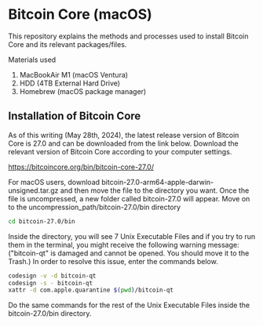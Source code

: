 # Bitcoin Core (macOS)
This repository explains the methods and processes used to install Bitcoin Core and its relevant packages/files.

Materials used
1. MacBookAir M1 (macOS Ventura)
2. HDD (4TB External Hard Drive)
3. Homebrew (macOS package manager)

## Installation of Bitcoin Core
As of this writing (May 28th, 2024), the latest release version of Bitcoin Core is 27.0 and can be downloaded from the link below. Download the relevant version of Bitcoin Core according to your computer settings.

https://bitcoincore.org/bin/bitcoin-core-27.0/

For macOS users, download bitcoin-27.0-arm64-apple-darwin-unsigned.tar.gz and then move the file to the directory you want. Once the file is uncompressed, a new folder called bitcoin-27.0 will appear. Move on to the uncompression_path/bitcoin-27.0/bin directory
```bash
cd bitcoin-27.0/bin
```
Inside the directory, you will see 7 Unix Executable Files and if you try to run them in the terminal, you might receive the following warning message: ("bitcoin-qt" is damaged and cannot be opened. You should move it to the Trash.) In order to resolve this issue, enter the commands below.
```bash
codesign -v -d bitcoin-qt
codesign -s - bitcoin-qt
xattr -d com.apple.quarantine $(pwd)/bitcoin-qt
```
Do the same commands for the rest of the Unix Executable Files inside the bitcoin-27.0/bin directory.
